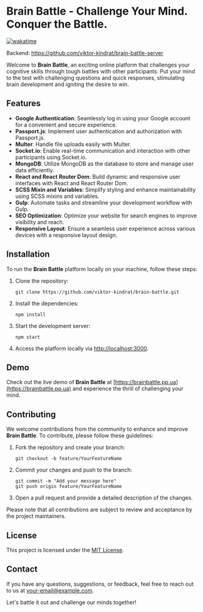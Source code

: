 # Brain Battle - Challenge Your Mind. Conquer the Battle.

[![wakatime](https://wakatime.com/badge/github/viktor-kindrat/brain-battle.svg)](https://wakatime.com/badge/github/viktor-kindrat/brain-battle)

Backend: https://github.com/viktor-kindrat/brain-battle-server

Welcome to **Brain Battle**, an exciting online platform that challenges your cognitive skills through tough battles with other participants. Put your mind to the test with challenging questions and quick responses, stimulating brain development and igniting the desire to win.

## Features

- **Google Authentication**: Seamlessly log in using your Google account for a convenient and secure experience.
- **Passport.js**: Implement user authentication and authorization with Passport.js.
- **Multer**: Handle file uploads easily with Multer.
- **Socket.io**: Enable real-time communication and interaction with other participants using Socket.io.
- **MongoDB**: Utilize MongoDB as the database to store and manage user data efficiently.
- **React and React Router Dom**: Build dynamic and responsive user interfaces with React and React Router Dom.
- **SCSS Mixin and Variables**: Simplify styling and enhance maintainability using SCSS mixins and variables.
- **Gulp**: Automate tasks and streamline your development workflow with Gulp.
- **SEO Optimization**: Optimize your website for search engines to improve visibility and reach.
- **Responsive Layout**: Ensure a seamless user experience across various devices with a responsive layout design.

## Installation

To run the **Brain Battle** platform locally on your machine, follow these steps:

1. Clone the repository:

   ```shell
   git clone https://github.com/viktor-kindrat/brain-battle.git
   ```

2. Install the dependencies:

   ```shell
   npm install
   ```

3. Start the development server:

   ```shell
   npm start
   ```

4. Access the platform locally via [http://localhost:3000](http://localhost:3000).

## Demo

Check out the live demo of **Brain Battle** at [https://brainbattle.pp.ua](https://brainbattle.pp.ua) and experience the thrill of challenging your mind.

## Contributing

We welcome contributions from the community to enhance and improve **Brain Battle**. To contribute, please follow these guidelines:

1. Fork the repository and create your branch:

   ```shell
   git checkout -b feature/YourFeatureName
   ```

2. Commit your changes and push to the branch:

   ```shell
   git commit -m "Add your message here"
   git push origin feature/YourFeatureName
   ```

3. Open a pull request and provide a detailed description of the changes.

Please note that all contributions are subject to review and acceptance by the project maintainers.

## License

This project is licensed under the [MIT License](LICENSE).

## Contact

If you have any questions, suggestions, or feedback, feel free to reach out to us at [your-email@example.com](mailto:your-email@example.com).

Let's battle it out and challenge our minds together!
